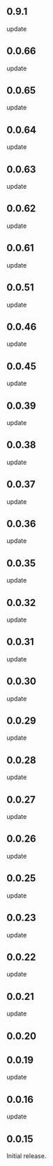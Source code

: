 ## 0.9.1
update

## 0.0.66
update

## 0.0.65
update

## 0.0.64
update

## 0.0.63
update

## 0.0.62
update

## 0.0.61
update

## 0.0.51
update

## 0.0.46
update

## 0.0.45
update

## 0.0.39
update

## 0.0.38
update

## 0.0.37
update

## 0.0.36
update

## 0.0.35
update

## 0.0.32
update

## 0.0.31
update

## 0.0.30
update

## 0.0.29
update

## 0.0.28
update

## 0.0.27
update

## 0.0.26
update

## 0.0.25
update

## 0.0.23
update 

## 0.0.22
update

## 0.0.21
update

## 0.0.20

## 0.0.19
update

## 0.0.16
update

## 0.0.15

Initial release.

